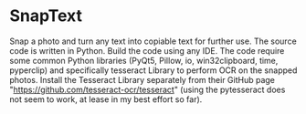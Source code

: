 # SnapText
Snap a photo and turn any text into copiable text for further use.
The source code is written in Python.
Build the code using any IDE.
The code require some common Python libraries (PyQt5, Pillow, io, win32clipboard, time, pyperclip) and specifically tesseract Library to perform OCR on the snapped photos.
Install the Tesseract Library separately from their GitHub page "https://github.com/tesseract-ocr/tesseract"
(using the pytesseract does not seem to work, at lease in my best effort so far).
